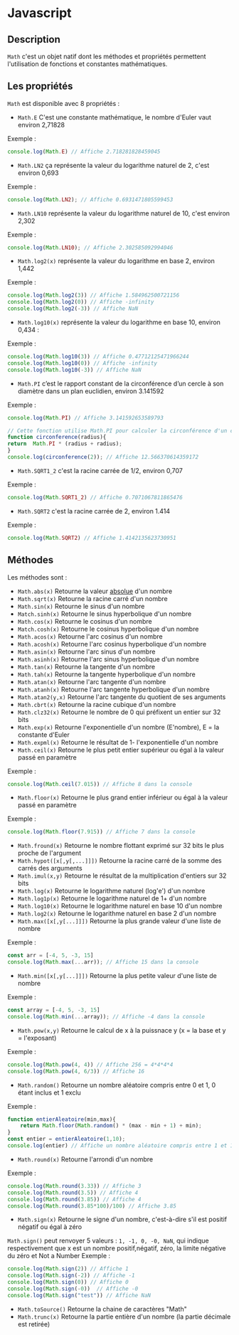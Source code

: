 # Javascript

## Description

`Math` c'est un objet natif dont les méthodes et propriétés permettent l'utilisation de fonctions et constantes mathématiques.

## Les propriétés

`Math` est disponible avec 8 propriétés : 

*   `Math.E` C'est une constante mathématique, le nombre d'Euler vaut environ 2,71828

Exemple :
```js
console.log(Math.E) // Affiche 2.718281828459045
```
*   `Math.LN2` ça représente la valeur du logarithme naturel de 2, c'est environ 0,693

Exemple : 
```js
console.log(Math.LN2); // Affiche 0.6931471805599453

```
*   `Math.LN10` représente la valeur du logarithme naturel de 10, c'est environ 2,302

Exemple :
```js
console.log(Math.LN10); // Affiche 2.302585092994046
```

*   `Math.log2(x)` représente la valeur du logarithme en base 2, environ 1,442 

Exemple : 
```js
console.log(Math.log2(3)) // Affiche 1.584962500721156
console.log(Math.log2(0)) // Affiche -infinity
console.log(Math.log2(-3)) // Affiche NaN
```

*   `Math.log10(x)` représente la valeur du logarithme en base 10, environ 0,434 :

Exemple : 
```js
console.log(Math.log10(3)) // Affiche 0.47712125471966244
console.log(Math.log10(0)) // Affiche -infinity
console.log(Math.log10(-3)) // Affiche NaN
```

*   `Math.PI`  c’est le rapport constant de la circonférence d’un cercle à son diamètre dans un plan euclidien, environ 3.141592

Exemple :
```js
console.log(Math.PI) // Affiche 3.141592653589793

// Cette fonction utilise Math.PI pour calculer la circonférence d'un cercle avec un rayon donné
function circonference(radius){
return  Math.PI * (radius + radius);
}
console.log(circonference(2)); // Affiche 12.566370614359172
```

*   `Math.SQRT1_2` c'est la racine carrée de 1/2, environ 0,707

Exemple :
```js
console.log(Math.SQRT1_2) // Affiche 0.7071067811865476

```
*   `Math.SQRT2` c'est la racine carrée de 2, environ 1.414

Exemple :
```js
console.log(Math.SQRT2) // Affiche 1.4142135623730951
```

## Méthodes

Les méthodes sont : 

*   `Math.abs(x)` Retourne la valeur [absolue](https://fr.wikipedia.org/wiki/Valeur_absolue) d'un nombre
*   `Math.sqrt(x)` Retourne la racine carré d'un nombre 
*   `Math.sin(x)` Retourne le sinus d'un nombre
*   `Match.sinh(x)` Retourne le sinus hyperbolique d'un nombre
*   `Math.cos(x)` Retourne le cosinus d'un nombre
*   `Match.cosh(x)` Retourne le cosinus hyperbolique d'un nombre
*   `Math.acos(x)` Retourne l'arc cosinus d'un nombre
*   `Math.acosh(x)` Retourne l'arc cosinus hyperbolique d'un nombre
*   `Math.asin(x)` Retourne l'arc sinus d'un nombre
*   `Math.asinh(x)` Retourne l'arc sinus hyperbolique d'un nombre
*   `Math.tan(x)` Retourne la tangente d'un nombre
*   `Math.tah(x)` Retourne la tangente hyperbolique d'un nombre
*   `Math.atan(x)` Retourne l'arc tangente d'un nombre
*   `Math.atanh(x)` Retourne l'arc tangente hyperbolique d'un nombre
*   `Math.atan2(y,x)` Retourne l'arc tangente du quotient de ses arguments
*   `Math.cbrt(x)` Retourne la racine cubique d'un nombre
*   `Math.clz32(x)` Retourne le nombre de 0 qui préfixent un entier sur 32 bits
*   `Math.exp(x)` Retourne l'exponentielle d'un nombre (E'nombre), E = la constante d'Euler
*   `Math.expml(x)` Retourne le résultat de 1- l'exponentielle d'un nombre
*   `Math.ceil(x)` Retourne le plus petit entier supérieur ou égal à la valeur passé en paramètre

Exemple : 
```js
console.log(Math.ceil(7.015)) // Affiche 8 dans la console
```
*   `Math.floor(x)` Retourne le plus grand entier inférieur ou égal à la valeur passé en paramètre

Exemple : 
```js
console.log(Math.floor(7.915)) // Affiche 7 dans la console
```
*   `Math.fround(x)` Retourne le nombre flottant exprimé sur 32 bits le plus proche de l'argument
*   `Math.hypot([x[,y[,...]]])` Retourne la racine carré de la somme des carrés des arguments
*   `Math.imul(x,y)` Retourne le résultat de la multiplication d'entiers sur 32 bits
*   `Math.log(x)` Retourne le logarithme naturel (log'e') d'un nombre
*   `Math.log1p(x)` Retourne le logarithme naturel de 1+ d'un nombre
*   `Math.log10(x)` Retourne le logarithme naturel en base 10 d'un nombre
*   `Math.log2(x)` Retourne le logarithme naturel en base 2 d'un nombre
*   `Math.max([x[,y[...]]])` Retourne la plus grande valeur d'une liste de nombre

Exemple :
```js
const arr = [-4, 5, -3, 15]
console.log(Math.max(...arr)); // Affiche 15 dans la console
```

*   `Math.min([x[,y[...]]])` Retourne la plus petite valeur d'une liste de nombre

Exemple : 
```js
const array = [-4, 5, -3, 15]
console.log(Math.min(...array)); // Affiche -4 dans la console 
```

*   `Math.pow(x,y)` Retourne le calcul de x à la puissnace y (x = la base et y = l'exposant)

Exemple : 
```js
console.log(Math.pow(4, 4)) // Affiche 256 = 4*4*4*4
console.log(Math.pow(4, 6/3)) // Affiche 16
```
*   `Math.random()` Retourne un nombre aléatoire compris entre 0 et 1, 0 étant inclus et 1 exclu

Exemple : 
```js
function entierAleatoire(min,max){
    return Math.floor(Math.random() * (max - min + 1) + min);
}
const entier = entierAleatoire(1,10);
console.log(entier) // Affiche un nombre aléatoire compris entre 1 et 10

```

*   `Math.round(x)` Retourne l'arrondi d'un nombre 

Exemple :
```js
console.log(Math.round(3.33)) // Affiche 3
console.log(Math.round(3.5)) // Affiche 4
console.log(Math.round(3.85)) // Affiche 4
console.log(Math.round(3.85*100)/100) // Affiche 3.85
```

*   `Math.sign(x)` Retourne le signe d'un nombre, c'est-à-dire s'il est positif négatif ou égal à zéro

`Math.sign()` peut renvoyer 5 valeurs : `1, -1, 0, -0, NaN`, qui indique respectivement que x est un nombre positif,négatif, zéro, la limite négative du zéro et Not a Number
Exemple : 
```js
console.log(Math.sign(2)) // Affiche 1
console.log(Math.sign(-2)) // Affiche -1
console.log(Math.sign(0)) // Affiche 0
console.log(Math.sign(-0))  // Affiche -0
console.log(Math.sign("test")) // Affiche NaN
```
*   `Math.toSource()` Retourne la chaine de caractères "Math"
*   `Math.trunc(x)` Retourne la partie entière d'un nombre (la partie décimale est retirée)
